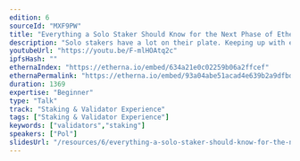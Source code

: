 ```yaml
---
edition: 6
sourceId: "MXF9PW"
title: "Everything a Solo Staker Should Know for the Next Phase of Ethereum"
description: "Solo stakers have a lot on their plate. Keeping up with every single change, how it will affect them and what steps they need to take to ensure their operation runs smoothly is a full time job! In this talk we are going to detail very clearly everything that they should be doing, everything that's coming, what tools and projects are coming to the rescue and what they are expected to do."
youtubeUrl: "https://youtu.be/F-mlHOAtq2c"
ipfsHash: ""
ethernaIndex: "https://etherna.io/embed/634a21e0c02259b06a2ffcef"
ethernaPermalink: "https://etherna.io/embed/93a04abe51acad4e639b2a9dfbd5f16cb4bfa3da260015dabb15dc7c79a875b3"
duration: 1369
expertise: "Beginner"
type: "Talk"
track: "Staking & Validator Experience"
tags: ["Staking & Validator Experience"]
keywords: ["validators","staking"]
speakers: ["Pol"]
slidesUrl: "/resources/6/everything-a-solo-staker-should-know-for-the-next-phase-of-ethereum.pdf"
---
```

